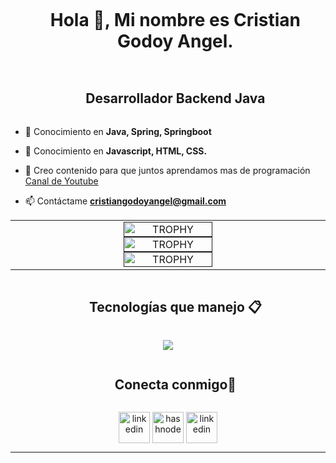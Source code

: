 


<!--horizontal divider(gradiant)-->


<!--h1 without bottom border-->
<div id="user-content-toc">
  <ul align="center">
    <summary><h1 style="display: inline-block">Hola 👋, Mi nombre es Cristian Godoy Angel. </h1></summary>
  </ul>
</div>



<!--h2 without bottom border-->
<div id="user-content-toc">
  <ul align="center">
    <summary><h2 style="display: inline-block">Desarrollador Backend Java</h2></summary>
  </ul>
</div>


<!--Intro start-->
- 🔭 Conocimiento en  **Java, Spring, Springboot**

- 🌱 Conocimiento en  **Javascript, HTML, CSS.**

- 🎥 Creo contenido para que juntos aprendamos mas de programación   [Canal de Youtube](https://www.youtube.com/@PastorCode)

- 📫 Contáctame **cristiangodoyangel@gmail.com**





<!--- stats & Trophy (start) -->
<p align="center">
  <!--- stats (start) -->
<table align="center">
<tr border="none">
<td width="50%" align="center">


  
<a href="" title="Stats">
      <img align="center" width=54% src="https://github-readme-stats.vercel.app/api?username=cristiangodoyangel&theme=vue-dark&show_icons=true&hide_border=true&count_private=true" alt="TROPHY" />
    </a>

<a href="" title="Stats">
      <img align="center" width=54% src="https://github-readme-streak-stats.herokuapp.com/?user=cristiangodoyangel&theme=blueberry&hide_border=true" alt="TROPHY" />
    </a>

<a href="" title="Stats">
      <img align="center" width=54% src="https://github-readme-stats.vercel.app/api/top-langs/?username=cristiangodoyangel&theme=blueberry&show_icons=true&hide_border=true&layout=compact" alt="TROPHY" />
    </a>
  
  </td>
</tr>
</table>



</p>        
<!--- stats (end) -->


<!--h1 without bottom border-->
<div id="user-content-toc">
  <ul align="center">
    <summary><h2 style="display: inline-block">Tecnologías que manejo 📋 </h2></summary>
  </ul>
</div>
<!--tech stack icons-->
<p align="center">
  <a href="https://skillicons.dev">
    <img src="https://skillicons.dev/icons?i=java,spring,postman,idea,linux,ubuntu,git,github,html,css,js,vscode,sublime,visualstudio,discord,figma,ps,pr,wordpress" />
  </a>
</p>


<!-- Contáctame -->
<!--h2 without bottom border-->
<div id="user-content-toc">
  <ul align="center">
    <summary><h2 style="display: inline-block">Conecta conmigo🤝</h2></summary>
  </ul>
</div>

<!--icons and links-->
<p align="center">
<a href="https://www.linkedin.com/in/cristiangodoyangel/" target="blank"><img align="center" src="https://user-images.githubusercontent.com/88904952/234979284-68c11d7f-1acc-4f0c-ac78-044e1037d7b0.png" alt="linkedin" height="50" width="50" /></a>
<a href="mailto:  cristiangodoyangel@gmail.com" target="blank"><img align="center" src="https://cdn.jim-nielsen.com/watchos/512/mail-2020-03-26.png?rf=1024" alt="hashnode" height="50" width="50" /></a>
<a href="https://www.youtube.com/@PastorCode" target="blank"><img align="center" src="https://icons-for-free.com/iff/png/256/youtube+icon-1320086787359480731.png" alt="linkedin" height="50" width="50" /></a>
  
</p>



----------------------------------------------------------------------
